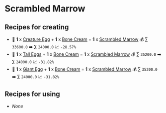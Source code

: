 # Scrambled Marrow

## Recipes for creating

* 🍳 **1** x [Creature Egg](<Creature Egg.md>) + **1** x [Bone Cream](<Bone Cream.md>) = **1** x [Scrambled Marrow](<Scrambled Marrow.md>) 💰 ∑ `33600.0` ➡️ ∑ `24000.0` 📈 `-28.57%`
* 🍳 **1** x [Tall Eggs](<Tall Eggs.md>) + **1** x [Bone Cream](<Bone Cream.md>) = **1** x [Scrambled Marrow](<Scrambled Marrow.md>) 💰 ∑ `35200.0` ➡️ ∑ `24000.0` 📈 `-31.82%`
* 🍳 **1** x [Giant Egg](<Giant Egg.md>) + **1** x [Bone Cream](<Bone Cream.md>) = **1** x [Scrambled Marrow](<Scrambled Marrow.md>) 💰 ∑ `35200.0` ➡️ ∑ `24000.0` 📈 `-31.82%`


## Recipes for using

* _None_
